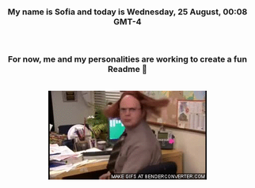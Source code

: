 


<div align="center">
<h3 >My name is Sofia and today is Wednesday, 25 August, 00:08 GMT-4</h3><br>
<h3 >For now, me and my personalities are working to create a fun Readme 👋
</h3><br>
<img src='img/dwight.gif' alt='working...'/>
</div>
